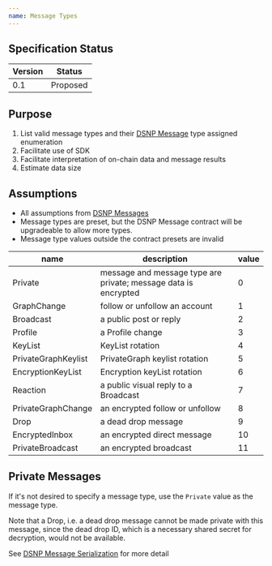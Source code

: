 ```yaml
---
name: Message Types
---
```


## Specification Status

| Version | Status |
---------- | ---------
| 0.1     | Proposed |

## Purpose
1. List valid message types and their [DSNP Message](/DSNP/DSNP-Messages) type assigned enumeration
1. Facilitate use of SDK
1. Facilitate interpretation of on-chain data and message results
1. Estimate data size


## Assumptions
* All assumptions from [DSNP Messages](/DSNP/DSNP-Messages)
* Message types are preset, but the DSNP Message contract will be upgradeable to allow more types.
* Message type values outside the contract presets are invalid

| name     | description | value |
|-------    |-------------| ----|
| Private | message and message type are private; message data is encrypted | 0 |
| GraphChange | follow or unfollow an account | 1 |
| Broadcast | a public post or reply | 2 |
| Profile | a Profile change | 3 |
| KeyList | KeyList rotation | 4 |
| PrivateGraphKeylist | PrivateGraph keylist rotation | 5 |
| EncryptionKeyList | Encryption keyList rotation | 6 |
| Reaction | a public visual reply to a Broadcast | 7 |
| PrivateGraphChange | an encrypted follow or unfollow | 8
| Drop | a dead drop message | 9
| EncryptedInbox | an encrypted direct message | 10
| PrivateBroadcast | an encrypted broadcast | 11

## Private Messages
If it's not desired to specify a message type, use the `Private` value as the message type.

Note that a Drop, i.e. a dead drop message cannot be made private with this message, since the dead drop ID, which is a necessary shared secret for decryption, would not be available.

See [DSNP Message Serialization](/DSNP/DSNP-Message-Serialization) for more detail
